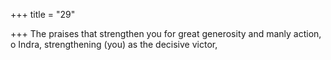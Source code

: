 +++
title = "29"

+++
The praises that strengthen you for great generosity and manly action, o Indra, strengthening (you) as the decisive victor,  